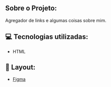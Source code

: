 ## Sobre o Projeto:

Agregador de links e algumas coisas sobre mim.

## 💻 Tecnologias utilizadas:

- HTML

## 🎨 Layout:

- [Figma](https://www.figma.com/)
